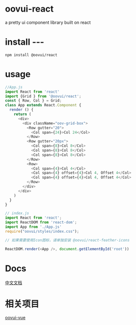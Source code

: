# oovui-react

a pretty ui component library built on  react

# install ---

`npm install @oovui/react`

# usage


```js
//App.js
import React from 'react'
import {Grid } from '@oovui/react';
const { Row, Col } = Grid;
class App extends React.Component {
  render () {
    return (
      <div>
        <div className="oov-grid-box">
          <Row gutter="20">
            <Col span={24}>Col 24</Col>
          </Row>
          <Row gutter="20px">
            <Col span={8}>Col 8</Col>
            <Col span={8}>Col 8</Col>
            <Col span={8}>Col 8</Col>
          </Row>
          <Row>
            <Col span={4}>Col 4</Col>
            <Col span={4} offset={4}>Col 4, Offset 4</Col>
            <Col span={4} offset={4}>Col 4, Offset 4</Col>
          </Row>
        </div>
      </div>
    )
  }
}

// index.js
import React from 'react';
import ReactDOM from 'react-dom';
import App from './App.js'
require("oovui/styles/index.css");

// 如果需要使用Icon图标，请单独安装 @oovui/react-feather-icons

ReactDOM.render(<App />, document.getElementById('root'))
```

# Docs

[中文文档](http://react.oovui.com)


# 相关项目

[oovui-vue](http://www.oovui.com)